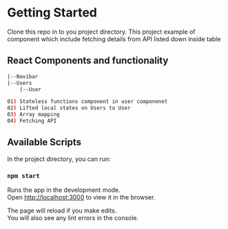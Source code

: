 # Getting Started

Clone this repo in to you project directory. This project example of component which include fetching details from API listed down inside table

## React Components and functionality

```bash
|--Navibar
|--Users
    |--User

01) Stateless functions component in user componenet
02) Lifted local states on Users to User
03) Array mapping
04) Fetching API


```

## Available Scripts

In the project directory, you can run:

### `npm start`

Runs the app in the development mode.\
Open [http://localhost:3000](http://localhost:3000) to view it in the browser.

The page will reload if you make edits.\
You will also see any lint errors in the console.

